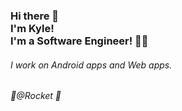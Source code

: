 <h3>Hi there 👋<br />I'm Kyle!<br />I'm a Software Engineer! 👨‍💻</h3>
<h6>I work on Android apps and Web apps.</h6>
<h6>💼@Rocket 🚀</h6>
